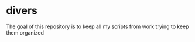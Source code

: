 # divers

The goal of this repository is to keep all my scripts from work trying to keep them
organized